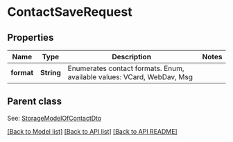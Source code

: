 
# ContactSaveRequest
## Properties
Name | Type | Description | Notes
------------ | ------------- | ------------- | -------------
**format** | **String** | Enumerates contact formats. Enum, available values: VCard, WebDav, Msg | 


## Parent class

See: [StorageModelOfContactDto](StorageModelOfContactDto.md)

[[Back to Model list]](README.md#documentation-for-models) [[Back to API list]](README.md#documentation-for-api-endpoints) [[Back to API README]](README.md)

